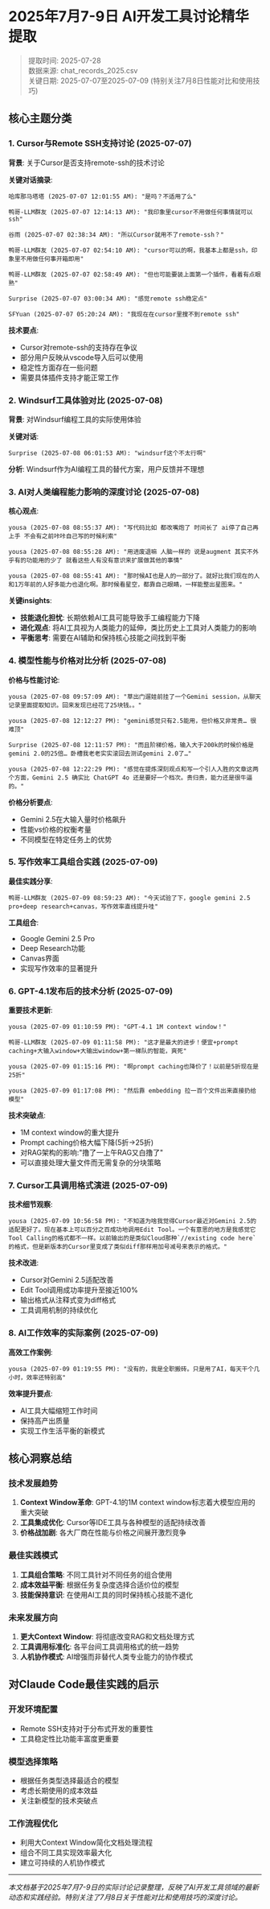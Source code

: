 # 2025年7月7-9日 AI开发工具讨论精华提取

> 提取时间: 2025-07-28  
> 数据来源: chat_records_2025.csv  
> 关键日期: 2025-07-07至2025-07-09 (特别关注7月8日性能对比和使用技巧)

## 核心主题分类

### 1. Cursor与Remote SSH支持讨论 (2025-07-07)

**背景**: 关于Cursor是否支持remote-ssh的技术讨论

**关键对话摘录**:
```
哈库那马塔塔 (2025-07-07 12:01:55 AM): "是吗？不适用了么"

鸭哥-LLM群友 (2025-07-07 12:14:13 AM): "我印象里cursor不用做任何事情就可以ssh"

谷雨 (2025-07-07 02:38:34 AM): "所以Cursor就用不了remote-ssh？"

鸭哥-LLM群友 (2025-07-07 02:54:10 AM): "cursor可以的啊，我基本上都是ssh，印象里不用做任何事开箱即用"

鸭哥-LLM群友 (2025-07-07 02:58:49 AM): "但也可能要装上面第一个插件，看着有点眼熟"

Surprise (2025-07-07 03:00:34 AM): "感觉remote ssh稳定点"

SFYuan (2025-07-07 05:20:24 AM): "我现在在cursor里搜不到remote ssh"
```

**技术要点**:
- Cursor对remote-ssh的支持存在争议
- 部分用户反映从vscode导入后可以使用
- 稳定性方面存在一些问题
- 需要具体插件支持才能正常工作

### 2. Windsurf工具体验对比 (2025-07-08)

**背景**: 对Windsurf编程工具的实际使用体验

**关键对话**:
```
Surprise (2025-07-08 06:01:53 AM): "windsurf这个不太行啊"
```

**分析**: Windsurf作为AI编程工具的替代方案，用户反馈并不理想

### 3. AI对人类编程能力影响的深度讨论 (2025-07-08)

**核心观点**:
```
yousa (2025-07-08 08:55:37 AM): "写代码比如 都改嘴炮了 时间长了 ai停了自己再上手 不会有之前咔咔自己写的时候利索"

yousa (2025-07-08 08:55:28 AM): "用进废退嘛 人脑一样的 说是augment 其实不外乎有的功能用的少了 就看这些人有没有意识来扩展做其他的事情"

yousa (2025-07-08 08:55:41 AM): "那时候AI也是人的一部分了。就好比我们现在的人和1万年前的人好多能力也退化啊。那时候看星空，都靠自己眼睛，一样能整出星图来。"
```

**关键insights**:
- **技能退化担忧**: 长期依赖AI工具可能导致手工编程能力下降
- **进化观点**: 将AI工具视为人类能力的延伸，类比历史上工具对人类能力的影响
- **平衡思考**: 需要在AI辅助和保持核心技能之间找到平衡

### 4. 模型性能与价格对比分析 (2025-07-08)

**价格与性能讨论**:
```
yousa (2025-07-08 09:57:09 AM): "草出门遛娃前挂了一个Gemini session，从聊天记录里面提取知识。回来发现已经花了25块钱。。"

yousa (2025-07-08 12:12:27 PM): "gemini感觉只有2.5能用，但价格又非常贵… 很难顶"

Surprise (2025-07-08 12:11:57 PM): "而且阶梯价格，输入大于200k的时候价格是gemini 2.0的25倍… 卧槽我老老实实滚回去测试gemini 2.0了…"

yousa (2025-07-08 12:22:29 PM): "感觉在提炼深刻观点和写一个引人入胜的文章这两个方面，Gemini 2.5 确实比 ChatGPT 4o 还是要好一个档次。贵归贵，能力还是很牛逼的。"
```

**价格分析要点**:
- Gemini 2.5在大输入量时价格飙升
- 性能vs价格的权衡考量
- 不同模型在特定任务上的优势

### 5. 写作效率工具组合实践 (2025-07-09)

**最佳实践分享**:
```
鸭哥-LLM群友 (2025-07-09 08:59:23 AM): "今天试验了下，google gemini 2.5 pro+deep research+canvas，写作效率直线提升哇"
```

**工具组合**:
- Google Gemini 2.5 Pro
- Deep Research功能
- Canvas界面
- 实现写作效率的显著提升

### 6. GPT-4.1发布后的技术分析 (2025-07-09)

**重要技术更新**:
```
yousa (2025-07-09 01:10:59 PM): "GPT-4.1 1M context window！"

鸭哥-LLM群友 (2025-07-09 01:11:58 PM): "这才是最大的进步！便宜+prompt caching+大输入window+大输出window+第一梯队的智能，爽死"

yousa (2025-07-09 01:15:16 PM): "啊prompt caching也降价了！以前是5折现在是25折"

yousa (2025-07-09 01:17:08 PM): "然后靠 embedding 拉一百个文件出来直接扔给模型"
```

**技术突破点**:
- 1M context window的重大提升
- Prompt caching价格大幅下降(5折→25折)
- 对RAG架构的影响:"撸了一上午RAG又白撸了"
- 可以直接处理大量文件而无需复杂的分块策略

### 7. Cursor工具调用格式演进 (2025-07-09)

**技术细节观察**:
```
yousa (2025-07-09 10:56:58 PM): "不知道为啥我觉得Cursor最近对Gemini 2.5的适配更好了。现在基本上可以百分之百成功地调用Edit Tool。一个有意思的地方是我感觉它Tool Calling的格式都不一样。以前输出的是类似Cloud那种`//existing code here`的格式，但是新版本的Cursor里变成了类似diff那样用加号减号来表示的格式。"
```

**技术改进**:
- Cursor对Gemini 2.5适配改善
- Edit Tool调用成功率提升至接近100%
- 输出格式从注释式变为diff格式
- 工具调用机制的持续优化

### 8. AI工作效率的实际案例 (2025-07-09)

**高效工作案例**:
```
yousa (2025-07-09 01:19:55 PM): "没有的，我是全职搬砖。只是用了AI，每天干个几小时，效率还特别高"
```

**效率提升要点**:
- AI工具大幅缩短工作时间
- 保持高产出质量
- 实现工作生活平衡的新模式

## 核心洞察总结

### 技术发展趋势
1. **Context Window革命**: GPT-4.1的1M context window标志着大模型应用的重大突破
2. **工具集成优化**: Cursor等IDE工具与各种模型的适配持续改善
3. **价格战加剧**: 各大厂商在性能与价格之间展开激烈竞争

### 最佳实践模式
1. **工具组合策略**: 不同工具针对不同任务的组合使用
2. **成本效益平衡**: 根据任务复杂度选择合适价位的模型
3. **技能保持意识**: 在使用AI工具的同时保持核心技能不退化

### 未来发展方向
1. **更大Context Window**: 将彻底改变RAG和文档处理方式
2. **工具调用标准化**: 各平台间工具调用格式的统一趋势
3. **人机协作模式**: AI增强而非替代人类专业能力的协作模式

## 对Claude Code最佳实践的启示

### 开发环境配置
- Remote SSH支持对于分布式开发的重要性
- 工具稳定性比功能丰富度更重要

### 模型选择策略
- 根据任务类型选择最适合的模型
- 考虑长期使用的成本效益
- 关注新模型的技术突破点

### 工作流程优化
- 利用大Context Window简化文档处理流程
- 组合不同工具实现效率最大化
- 建立可持续的人机协作模式

---

*本文档基于2025年7月7-9日的实际讨论记录整理，反映了AI开发工具领域的最新动态和实践经验。特别关注了7月8日关于性能对比和使用技巧的深度讨论。*